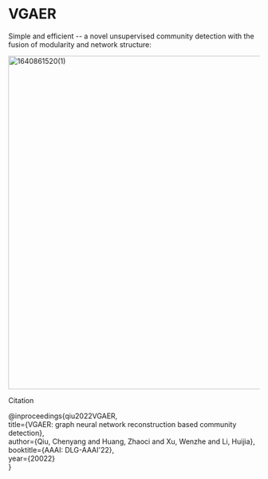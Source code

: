 # VGAER

Simple and efficient -- a novel unsupervised community detection with the fusion of modularity and network structure:

<img width="667" alt="1640861520(1)" src="https://user-images.githubusercontent.com/42266769/147745458-2fec5c91-7de0-4564-8b02-1a2b441d18bc.png">


Citation

@inproceedings{qiu2022VGAER,\
              title={VGAER: graph neural network reconstruction based community
detection},\
              author={Qiu, Chenyang and Huang, Zhaoci and Xu, Wenzhe and Li, Huijia},       
              booktitle={AAAI: DLG-AAAI'22},              
              year={20022}              
 }
